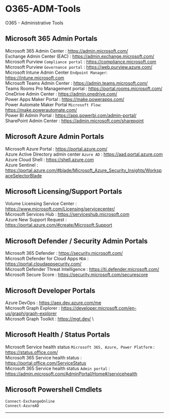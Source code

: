 # O365-ADM-Tools
O365 - Administrative Tools
## Microsoft 365 Admin Portals
Microsoft 365 Admin Center : https://admin.microsoft.com/ \
Exchange Admin Center (EAC) : https://admin.exchange.microsoft.com/ \
Microsoft Purview `Compliance portal` : https://compliance.microsoft.com \
Microsoft Purview `Governance portal` : https://web.purview.azure.com/ \
Microsoft Intune Admin Center `Endpoint Manager`: https://intune.microsoft.com \
Microsoft Teams Admin Center : https://admin.teams.microsoft.com/ \
Teams Rooms Pro Management portal : https://portal.rooms.microsoft.com/ \
OneDrive Admin Center : https://admin.onedrive.com/ \
Power Apps Maker Portal : https://make.powerapps.com/ \
Power Automate Maker Portal `Microsoft Flow`: https://make.powerautomate.com/ \
Power BI Admin Portal : https://app.powerbi.com/admin-portal/ \
SharePoint Admin Center : https://admin.microsoft.com/sharepoint 
## Microsoft Azure Admin Portals
Microsoft Azure Portal : https://portal.azure.com/ \
Azure Active Directory admin center `Azure AD` : https://aad.portal.azure.com \
Azure Cloud Shell : https://shell.azure.com \
Azure Sentinel : https://portal.azure.com/#blade/Microsoft_Azure_Security_Insights/WorkspaceSelectorBlade 
## Microsoft Licensing/Support Portals
Volume Licensing Service Center : https://www.microsoft.com/Licensing/servicecenter/ \
Microsoft Services Hub : https://serviceshub.microsoft.com \
Azure New Support Request : https://portal.azure.com/#create/Microsoft.Support 
## Microsoft Defender / Security Admin Portals
Microsoft 365 Defender : https://security.microsoft.com/ \
Microsoft Defender for Cloud Apps `MDA` : https://portal.cloudappsecurity.com/ \
Microsoft Defender Threat Intelligence : https://ti.defender.microsoft.com/ \
Microsoft Secure Score : https://security.microsoft.com/securescore 
## Microsoft Developer Portals
Azure DevOps : https://aex.dev.azure.com/me \
Microsoft Graph Explorer : https://developer.microsoft.com/en-us/graph/graph-explorer \
Microsoft Graph Toolkit : https://mgt.dev/ \
## Microsoft Health / Status Portals
Microsoft Service health status `Microsoft 365, Azure, Power Platform` : https://status.office.com/ \
Microsoft 365 Service health status : https://portal.office.com/ServiceStatus \
Microsoft 365 Service health status `Admin portal` : https://admin.microsoft.com/AdminPortal/Home#/servicehealth 
## Microsoft Powershell Cmdlets
	Connect-ExchangeOnline
 	Connect-AzureAD
* * *

